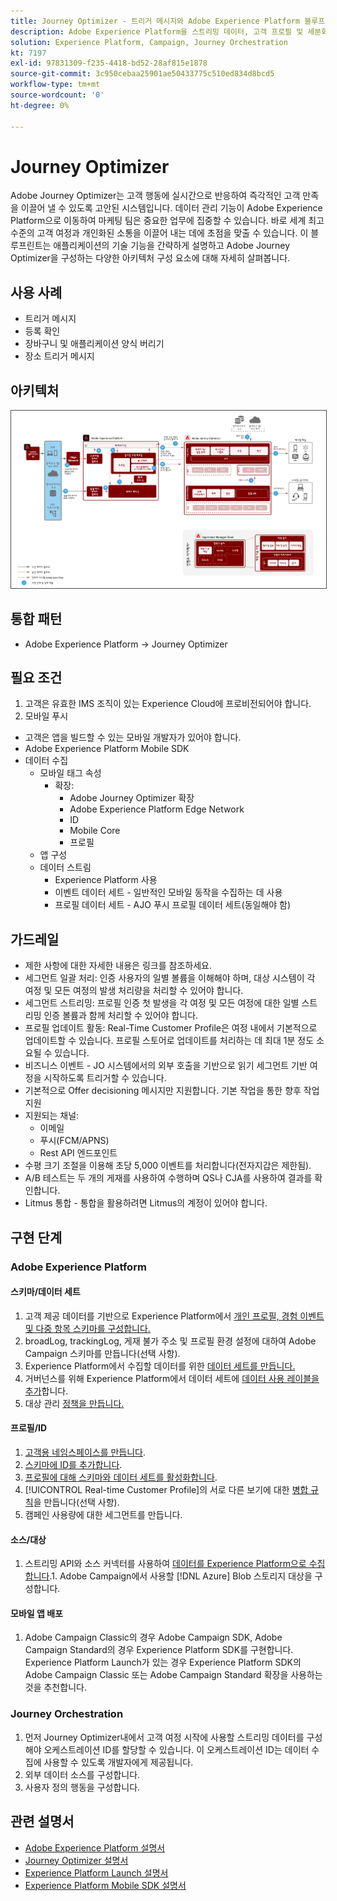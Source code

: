 ```yaml
---
title: Journey Optimizer - 트리거 메시지와 Adobe Experience Platform 블루프린트
description: Adobe Experience Platform을 스트리밍 데이터, 고객 프로필 및 세분화의 중앙 허브로 사용하여 트리거된 메시지 및 경험을 실행합니다.
solution: Experience Platform, Campaign, Journey Orchestration
kt: 7197
exl-id: 97831309-f235-4418-bd52-28af815e1878
source-git-commit: 3c950cebaa25901ae50433775c510ed834d8bcd5
workflow-type: tm+mt
source-wordcount: '0'
ht-degree: 0%

---
```


# Journey Optimizer

Adobe Journey Optimizer는 고객 행동에 실시간으로 반응하여 즉각적인 고객 만족을 이끌어 낼 수 있도록 고안된 시스템입니다. 데이터 관리 기능이 Adobe Experience Platform으로 이동하여 마케팅 팀은 중요한 업무에 집중할 수 있습니다. 바로 세계 최고 수준의 고객 여정과 개인화된 소통을 이끌어 내는 데에 초점을 맞출 수 있습니다.  이 블루프린트는 애플리케이션의 기술 기능을 간략하게 설명하고 Adobe Journey Optimizer을 구성하는 다양한 아키텍처 구성 요소에 대해 자세히 살펴봅니다.

## 사용 사례

* 트리거 메시지
* 등록 확인
* 장바구니 및 애플리케이션 양식 버리기
* 장소 트리거 메시지

## 아키텍처

<img src="assets/journey-optimizer.png" alt="트리거 메시지와 Adobe Experience Platform 블루프린트를 위한 참조 아키텍처" style="border:1px solid #4a4a4a" />

## 통합 패턴

* Adobe Experience Platform -> Journey Optimizer

## 필요 조건

1. 고객은 유효한 IMS 조직이 있는 Experience Cloud에 프로비전되어야 합니다.
1. 모바일 푸시

* 고객은 앱을 빌드할 수 있는 모바일 개발자가 있어야 합니다.
* Adobe Experience Platform Mobile SDK
* 데이터 수집
   * 모바일 태그 속성
      * 확장:
         * Adobe Journey Optimizer 확장
         * Adobe Experience Platform Edge Network
         * ID
         * Mobile Core
         * 프로필
   * 앱 구성
   * 데이터 스트림
      * Experience Platform 사용
      * 이벤트 데이터 세트 - 일반적인 모바일 동작을 수집하는 데 사용
      * 프로필 데이터 세트 - AJO 푸시 프로필 데이터 세트(동일해야 함)

## 가드레일

* 제한 사항에 대한 자세한 내용은 링크를 참조하세요.
* 세그먼트 일괄 처리: 인증 사용자의 일별 볼륨을 이해해야 하며, 대상 시스템이 각 여정 및 모든 여정의 발생 처리량을 처리할 수 있어야 합니다.
* 세그먼트 스트리밍: 프로필 인증 첫 발생을 각 여정 및 모든 여정에 대한 일별 스트리밍 인증 볼륨과 함께 처리할 수 있어야 합니다.
* 프로필 업데이트 활동: Real-Time Customer Profile은 여정 내에서 기본적으로 업데이트할 수 있습니다.  프로필 스토어로 업데이트를 처리하는 데 최대 1분 정도 소요될 수 있습니다.
* 비즈니스 이벤트 - JO 시스템에서의 외부 호출을 기반으로 읽기 세그먼트 기반 여정을 시작하도록 트리거할 수 있습니다.
* 기본적으로 Offer decisioning 메시지만 지원합니다. 기본 작업을 통한 향후 작업 지원
* 지원되는 채널:
   * 이메일
   * 푸시(FCM/APNS)
   * Rest API 엔드포인트
* 수평 크기 조절을 이용해 초당 5,000 이벤트를 처리합니다(전자지갑은 제한됨).
* A/B 테스트는 두 개의 게재를 사용하여 수행하며 QS나 CJA를 사용하여 결과를 확인합니다.
* Litmus 통합 - 통합을 활용하려면 Litmus의 계정이 있어야 합니다.

## 구현 단계

### Adobe Experience Platform

#### 스키마/데이터 세트

1. 고객 제공 데이터를 기반으로 Experience Platform에서 [개인 프로필, 경험 이벤트 및 다중 항목 스키마를 구성합니다.](https://experienceleague.adobe.com/?recommended=ExperiencePlatform-D-1-2021.1.xdm)
1. broadLog, trackingLog, 게재 불가 주소 및 프로필 환경 설정에 대하여 Adobe Campaign 스키마를 만듭니다(선택 사항).
1. Experience Platform에서 수집할 데이터를 위한 [데이터 세트를 만듭니다.](https://experienceleague.adobe.com/docs/platform-learn/tutorials/data-ingestion/create-datasets-and-ingest-data.html?lang=ko)
1. 거버넌스를 위해 Experience Platform에서 데이터 세트에 [데이터 사용 레이블을 추가](https://experienceleague.adobe.com/docs/platform-learn/tutorials/data-governance/classify-data-using-governance-labels.html?lang=ko)합니다.
1. 대상 관리 [정책을 만듭니다.](https://experienceleague.adobe.com/docs/platform-learn/tutorials/data-governance/create-data-usage-policies.html?lang=ko)

#### 프로필/ID

1. [고객용 네임스페이스를 만듭니다](https://experienceleague.adobe.com/docs/platform-learn/tutorials/identities/label-ingest-and-verify-identity-data.html?lang=ko).
1. [스키마에 ID를 추가합니다](https://experienceleague.adobe.com/docs/platform-learn/tutorials/identities/label-ingest-and-verify-identity-data.html).
1. [프로필에 대해 스키마와 데이터 세트를 활성화합니다](https://experienceleague.adobe.com/docs/platform-learn/tutorials/profiles/bring-data-into-the-real-time-customer-profile.html?lang=ko).
1. [!UICONTROL Real-time Customer Profile]의 서로 다른 보기에 대한 [병합 규칙](https://experienceleague.adobe.com/docs/platform-learn/tutorials/profiles/create-merge-policies.html?lang=ko)을 만듭니다(선택 사항).
1. 캠페인 사용량에 대한 세그먼트를 만듭니다.

#### 소스/대상

1. 스트리밍 API와 소스 커넥터를 사용하여 [데이터를 Experience Platform으로 수집합니다](https://experienceleague.adobe.com/?recommended=ExperiencePlatform-D-1-2020.1.dataingestion&amp;lang=ko).1. Adobe Campaign에서 사용할 [!DNL Azure] Blob 스토리지 대상을 구성합니다.

#### 모바일 앱 배포

1. Adobe Campaign Classic의 경우 Adobe Campaign SDK, Adobe Campaign Standard의 경우 Experience Platform SDK를 구현합니다. Experience Platform Launch가 있는 경우 Experience Platform SDK의 Adobe Campaign Classic 또는 Adobe Campaign Standard 확장을 사용하는 것을 추천합니다.


### Journey Orchestration

1. 먼저 Journey Optimizer내에서 고객 여정 시작에 사용할 스트리밍 데이터를 구성해야 오케스트레이션 ID를 할당할 수 있습니다. 이 오케스트레이션 ID는 데이터 수집에 사용할 수 있도록 개발자에게 제공됩니다.
1. 외부 데이터 소스를 구성합니다.
1. 사용자 정의 행동을 구성합니다.

## 관련 설명서

* [Adobe Experience Platform 설명서](https://experienceleague.adobe.com/docs/experience-platform.html?lang=ko)
* [Journey Optimizer 설명서](https://experienceleague.adobe.com/docs/journey-orchestration.html?lang=ko)
* [Experience Platform Launch 설명서](https://experienceleague.adobe.com/docs/launch.html?lang=ko)
* [Experience Platform Mobile SDK 설명서](https://experienceleague.adobe.com/docs/mobile.html?lang=ko)
